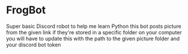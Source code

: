 # FrogBot
Super basic Discord robot to help me learn Python
this bot posts picture from the given link if they're stored in a specific folder on your computer
you will have to update this with the path to the given picture folder and your discord bot token

